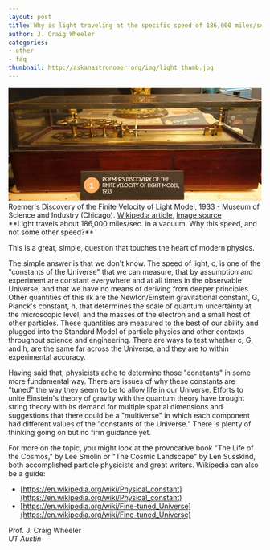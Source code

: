 ```yaml
---
layout: post
title: Why is light traveling at the specific speed of 186,000 miles/sec?
author: J. Craig Wheeler
categories:
- other
- faq
thumbnail: http://askanastronomer.org/img/light_thumb.jpg
---
```

<div class="image">
<img src="/img/light.jpg" alt="Roemer's experiment">
<div class="caption">Roemer's Discovery of the Finite Velocity of Light Model, 1933 - Museum of Science and Industry (Chicago). <a href="https://en.wikipedia.org/wiki/Rømer%27s_determination_of_the_speed_of_light">Wikipedia article</a>, <a href="https://commons.wikimedia.org/wiki/Category:Rømer%27s_determination_of_the_speed_of_light#/media/File:Roemer%27s_Discovery_of_the_Finite_Velocity_of_Light_Model,_1933_-_Museum_of_Science_and_Industry_(Chicago)_-_DSC06696.JPG">Image source</a></div>
</div>
**Light travels about 186,000 miles/sec. in a vacuum. Why this speed, and not some other speed?**

This is a great, simple, question that touches the heart of modern physics.

The simple answer is that we don't know. The speed of light, c, is one of
the "constants of the Universe" that we can measure, that by assumption
and experiment are constant everywhere and at all times in the observable
Universe, and that we have no means of deriving from deeper principles.
Other quantities of this ilk are the Newton/Einstein gravitational constant,
G, Planck's constant, h, that determines the scale of quantum uncertainty
at the microscopic level, and the masses of the electron and a small
host of other particles. These quantities are measured to the best of
our ability and plugged into the Standard Model of particle physics and
other contexts throughout science and engineering. There are ways to
test whether c, G, and h, are the same far across the Universe, and they
are to within experimental accuracy.

Having said that, physicists ache to determine those "constants" in some
more fundamental way. There are issues of why these constants are
"tuned" the way they seem to be to allow life in our Universe. Efforts
to unite Einstein's theory of gravity with the quantum theory have
brought string theory with its demand for multiple spatial dimensions
and suggestions that there could be a "multiverse" in which each
component had different values of the "constants of the Universe."
There is plenty of thinking going on but no firm guidance yet.

For more on the topic, you might look at the provocative book
"The Life of the Cosmos," by Lee Smolin or "The Cosmic Landscape"
by Len Susskind, both accomplished particle physicists and great
writers. Wikipedia can also be a guide:

* [https://en.wikipedia.org/wiki/Physical_constant](https://en.wikipedia.org/wiki/Physical_constant)
* [https://en.wikipedia.org/wiki/Fine-tuned_Universe](https://en.wikipedia.org/wiki/Fine-tuned_Universe)

Prof. J. Craig Wheeler<br>
*UT Austin*
